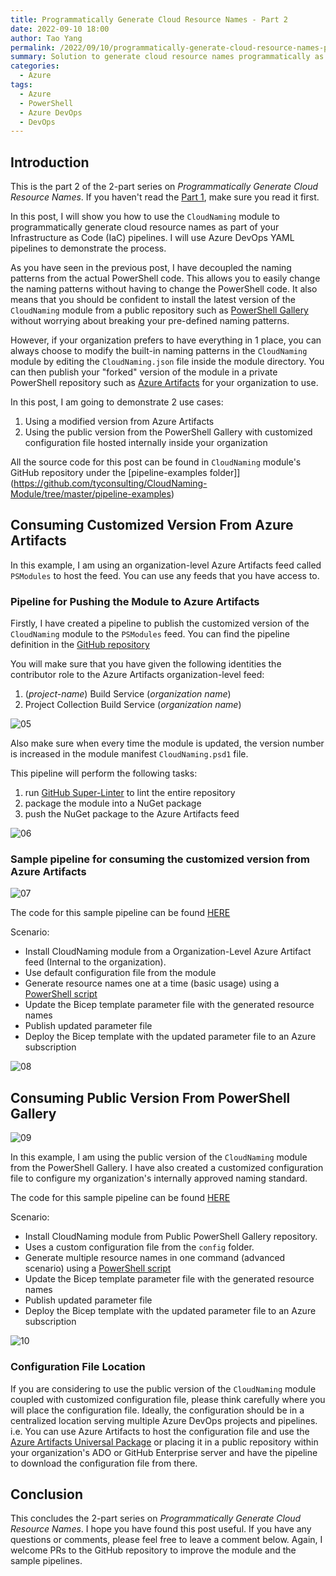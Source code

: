 ```yaml
---
title: Programmatically Generate Cloud Resource Names - Part 2
date: 2022-09-10 18:00
author: Tao Yang
permalink: /2022/09/10/programmatically-generate-cloud-resource-names-part-2/
summary: Solution to generate cloud resource names programmatically as part of your infrastructure as code pipelines. Part 2.
categories:
  - Azure
tags:
  - Azure
  - PowerShell
  - Azure DevOps
  - DevOps
---
```


## Introduction

This is the part 2 of the 2-part series on *Programmatically Generate Cloud Resource Names*. If you haven't read the [Part 1]((programmatically-generate-cloud-resource-names-part-`)), make sure you read it first.

In this post, I will show you how to use the `CloudNaming` module to programmatically generate cloud resource names as part of your Infrastructure as Code (IaC) pipelines. I will use Azure DevOps YAML pipelines to demonstrate the process.

As you have seen in the previous post, I have decoupled the naming patterns from the actual PowerShell code. This allows you to easily change the naming patterns without having to change the PowerShell code. It also means that you should be confident to install the latest version of the `CloudNaming` module from a public repository such as [PowerShell Gallery](https://www.powershellgallery.com/packages/CloudNaming/) without worrying about breaking your pre-defined naming patterns.

However, if your organization prefers to have everything in 1 place, you can always choose to modify the built-in naming patterns in the `CloudNaming` module by editing the `CloudNaming.json` file inside the module directory. You can then publish your "forked" version of the module in a private PowerShell repository such as [Azure Artifacts](https://docs.microsoft.com/en-us/azure/devops/artifacts/tutorials/private-powershell-library?view=azure-devops) for your organization to use.


In this post, I am going to demonstrate 2 use cases:

1. Using a modified version from Azure Artifacts
2. Using the public version from the PowerShell Gallery with customized configuration file hosted internally inside your organization

All the source code for this post can be found in `CloudNaming` module's GitHub repository under the [pipeline-examples folder]](https://github.com/tyconsulting/CloudNaming-Module/tree/master/pipeline-examples)

## Consuming Customized Version From Azure Artifacts

In this example, I am using an organization-level Azure Artifacts feed called `PSModules` to host the feed. You can use any feeds that you have access to.

### Pipeline for Pushing the Module to Azure Artifacts

Firstly, I have created a pipeline to publish the customized version of the `CloudNaming` module to the `PSModules` feed. You can find the pipeline definition in the [GitHub repository](https://github.com/tyconsulting/CloudNaming-Module/blob/master/pipeline-examples/pipelines/azure-pipelines-install-azure-artifacts.yml)

You will make sure that you have given the following identities the contributor role to the Azure Artifacts organization-level feed:

1. (*project-name*) Build Service (*organization name*)
2. Project Collection Build Service (*organization name*)

![05](../../assets/images/2022/09/cloudNaming-05.jpg)

Also make sure when every time the module is updated, the version number is increased in the module manifest `CloudNaming.psd1` file.

This pipeline will perform the following tasks:

1. run [GitHub Super-Linter](https://blog.tyang.org/2020/06/27/use-github-super-linter-in-azure-pipelines/) to lint the entire repository
2. package the module into a NuGet package
3. push the NuGet package to the Azure Artifacts feed

![06](../../assets/images/2022/09/cloudNaming-06.jpg)

### Sample pipeline for consuming the customized version from Azure Artifacts

![07](../../assets/images/2022/09/cloudNaming-07.jpg)

The code for this sample pipeline can be found [HERE](https://github.com/tyconsulting/CloudNaming-Module/blob/master/pipeline-examples/pipelines/azure-pipelines-demo-1.yaml)

Scenario:

* Install CloudNaming module from a Organization-Level Azure Artifact feed (Internal to the organization).
* Use default configuration file from the module
* Generate resource names one at a time (basic usage) using a [PowerShell script](https://github.com/tyconsulting/CloudNaming-Module/blob/master/pipeline-examples/scripts/update-demo-1-parameters.ps1)
* Update the Bicep template parameter file with the generated resource names
* Publish updated parameter file
* Deploy the Bicep template with the updated parameter file to an Azure subscription

![08](../../assets/images/2022/09/cloudNaming-08.jpg)

## Consuming Public Version From PowerShell Gallery

![09](../../assets/images/2022/09/cloudNaming-09.jpg)

In this example, I am using the public version of the `CloudNaming` module from the PowerShell Gallery. I have also created a customized configuration file to configure my organization's internally approved naming standard.

The code for this sample pipeline can be found [HERE](https://github.com/tyconsulting/CloudNaming-Module/blob/master/pipeline-examples/pipelines/azure-pipelines-demo-2.yaml)

Scenario:

* Install CloudNaming module from Public PowerShell Gallery repository.
* Uses a custom configuration file from the `config` folder.
* Generate multiple resource names in one command (advanced scenario) using a [PowerShell script](https://github.com/tyconsulting/CloudNaming-Module/blob/master/pipeline-examples/scripts/update-demo-2-parameters.ps1)
* Update the Bicep template parameter file with the generated resource names
* Publish updated parameter file
* Deploy the Bicep template with the updated parameter file to an Azure subscription

![10](../../assets/images/2022/09/cloudNaming-10.jpg)


### Configuration File Location

If you are considering to use the public version of the `CloudNaming` module coupled with customized configuration file, please think carefully where you will place the configuration file. Ideally, the configuration should be in a centralized location serving multiple Azure DevOps projects and pipelines. i.e. You can use Azure Artifacts to host the configuration file and use the [Azure Artifacts Universal Package](https://docs.microsoft.com/en-us/azure/devops/artifacts/quickstarts/universal-packages?view=azure-devops) or placing it in a public repository within your organization's ADO or GitHub Enterprise server and have the pipeline to download the configuration file from there.

## Conclusion

This concludes the 2-part series on *Programmatically Generate Cloud Resource Names*. I hope you have found this post useful. If you have any questions or comments, please feel free to leave a comment below. Again, I welcome PRs to the GitHub repository to improve the module and the sample pipelines.

